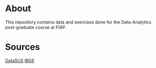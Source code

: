 # About
This repository contains data and exercises done for the Data-Analytics post-graduate course at FIAP.

# Sources
[DataSUS](http://tabnet.datasus.gov.br/cgi/deftohtm.exe?sih/cnv/qiuf.def)
[IBGE](https://www.ibge.gov.br/estatisticas/sociais/populacao/9103-estimativas-de-populacao.html?=&t=resultados)
